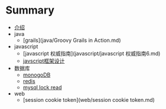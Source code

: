# Summary

* [介绍](README.md)
* java
    * [grails](java/Groovy Grails in Action.md)
* javascript
    * [javascript 权威指南](javascript/javascript 权威指南6.md)
    * [javscript框架设计](javascript/javscript框架设计.md)
* 数据库
    * [monogoDB](database/mongoDB.md)
    * [redis](database/redis.md)
    * [mysql lock read ](database/mysql-lock-read.md)
* web
    * [session cookie token](web/session cookie token.md)